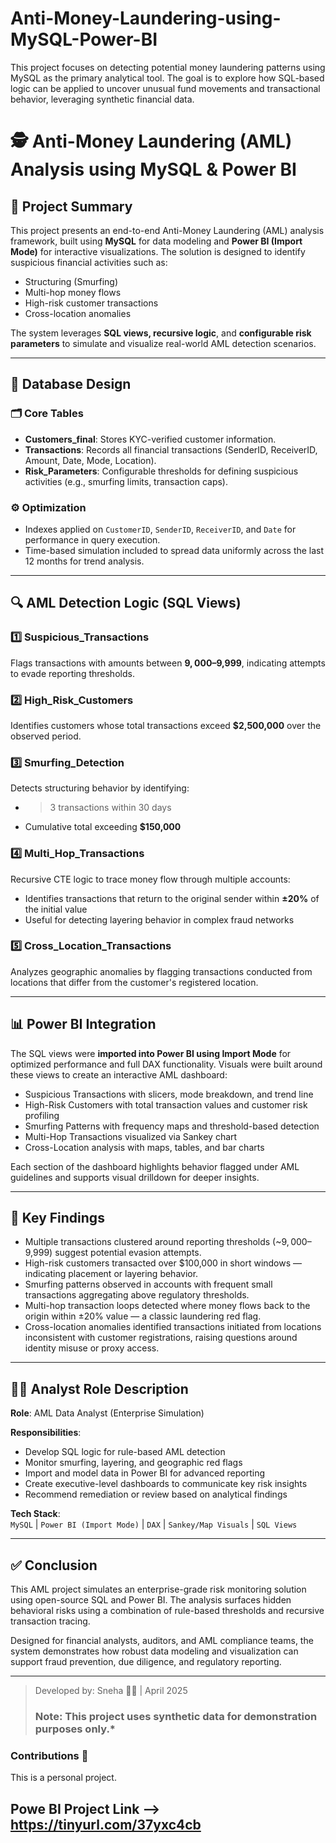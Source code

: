 # Anti-Money-Laundering-using-MySQL-Power-BI
This project focuses on detecting potential money laundering patterns using MySQL as the primary analytical tool. The goal is to explore how SQL-based logic can be applied to uncover unusual fund movements and transactional behavior, leveraging synthetic financial data.
 
# 🕵️ Anti-Money Laundering (AML) Analysis using MySQL & Power BI

## 📌 Project Summary

This project presents an end-to-end Anti-Money Laundering (AML) analysis framework, built using **MySQL** for data modeling and **Power BI (Import Mode)** for interactive visualizations. The solution is designed to identify suspicious financial activities such as:

- Structuring (Smurfing)
- Multi-hop money flows
- High-risk customer transactions
- Cross-location anomalies

The system leverages **SQL views, recursive logic**, and **configurable risk parameters** to simulate and visualize real-world AML detection scenarios.

---

## 🧱 Database Design

### 🗂️ Core Tables

- **Customers_final**: Stores KYC-verified customer information.
- **Transactions**: Records all financial transactions (SenderID, ReceiverID, Amount, Date, Mode, Location).
- **Risk_Parameters**: Configurable thresholds for defining suspicious activities (e.g., smurfing limits, transaction caps).

### ⚙️ Optimization

- Indexes applied on `CustomerID`, `SenderID`, `ReceiverID`, and `Date` for performance in query execution.
- Time-based simulation included to spread data uniformly across the last 12 months for trend analysis.

---

## 🔍 AML Detection Logic (SQL Views)

### 1️⃣ **Suspicious_Transactions**
Flags transactions with amounts between **$9,000–$9,999**, indicating attempts to evade reporting thresholds.

### 2️⃣ **High_Risk_Customers**
Identifies customers whose total transactions exceed **$2,500,000** over the observed period.

### 3️⃣ **Smurfing_Detection**
Detects structuring behavior by identifying:
- >3 transactions within 30 days
- Cumulative total exceeding **$150,000**

### 4️⃣ **Multi_Hop_Transactions**
Recursive CTE logic to trace money flow through multiple accounts:
- Identifies transactions that return to the original sender within **±20%** of the initial value
- Useful for detecting layering behavior in complex fraud networks

### 5️⃣ **Cross_Location_Transactions**
Analyzes geographic anomalies by flagging transactions conducted from locations that differ from the customer's registered location.

---

## 📊 Power BI Integration

The SQL views were **imported into Power BI using Import Mode** for optimized performance and full DAX functionality. Visuals were built around these views to create an interactive AML dashboard:

- Suspicious Transactions with slicers, mode breakdown, and trend line
- High-Risk Customers with total transaction values and customer risk profiling
- Smurfing Patterns with frequency maps and threshold-based detection
- Multi-Hop Transactions visualized via Sankey chart
- Cross-Location analysis with maps, tables, and bar charts

Each section of the dashboard highlights behavior flagged under AML guidelines and supports visual drilldown for deeper insights.

---

## 🔑 Key Findings

- Multiple transactions clustered around reporting thresholds (~$9,000–$9,999) suggest potential evasion attempts.
- High-risk customers transacted over $100,000 in short windows — indicating placement or layering behavior.
- Smurfing patterns observed in accounts with frequent small transactions aggregating above regulatory thresholds.
- Multi-hop transaction loops detected where money flows back to the origin within ±20% value — a classic laundering red flag.
- Cross-location anomalies identified transactions initiated from locations inconsistent with customer registrations, raising questions around identity misuse or proxy access.

---

## 👩‍💼 Analyst Role Description

**Role**: AML Data Analyst (Enterprise Simulation)

**Responsibilities**:
- Develop SQL logic for rule-based AML detection
- Monitor smurfing, layering, and geographic red flags
- Import and model data in Power BI for advanced reporting
- Create executive-level dashboards to communicate key risk insights
- Recommend remediation or review based on analytical findings

**Tech Stack**:  
`MySQL` | `Power BI (Import Mode)` | `DAX` | `Sankey/Map Visuals` | `SQL Views`


---

## ✅ Conclusion

This AML project simulates an enterprise-grade risk monitoring solution using open-source SQL and Power BI. The analysis surfaces hidden behavioral risks using a combination of rule-based thresholds and recursive transaction tracing.

Designed for financial analysts, auditors, and AML compliance teams, the system demonstrates how robust data modeling and visualization can support fraud prevention, due diligence, and regulatory reporting.

---

> Developed by: Sneha 👩‍💻 | April 2025  
> ### Note: This project uses synthetic data for demonstration purposes only.*



### Contributions 🤝 
This is a personal project. 

## Powe BI Project Link --> https://tinyurl.com/37yxc4cb
